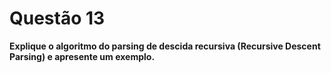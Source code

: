 # Questão 13

**Explique o algoritmo do parsing de descida recursiva (Recursive Descent Parsing) e apresente um exemplo.**